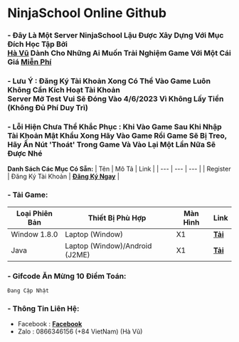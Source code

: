 # **NinjaSchool Online Github**<br>
### - Đây Là Một Server NinjaSchool Lậu Được Xây Dựng Với Mục Đích Học Tập Bởi<br>**[Hà Vũ](https://www.facebook.com/blocked.id.havu)** Dành Cho Những Ai Muốn Trải Nghiệm Game Với Một Cái Giá [Miễn Phí](https://vi.wikipedia.org/wiki/Mi%E1%BB%85n_ph%C3%AD#:~:text=Mi%E1%BB%85n%20ph%C3%AD%20l%C3%A0%20m%E1%BB%99t%20t%C3%ADnh,Truy%E1%BB%81n%20h%C3%ACnh%20mi%E1%BB%85n%20ph%C3%AD)<br>
### **- Lưu Ý : Đăng Ký Tài Khoản Xong Có Thể Vào Game Luôn Không Cần Kích Hoạt Tài Khoản<br>Server Mở Test Vui Sẽ Đóng Vào 4/6/2023 Vì Không Lấy Tiền (Không Đủ Phí Duy Trì)**
### **- Lỗi Hiện Chưa Thể Khắc Phục : Khi Vào Game Sau Khi Nhập Tài Khoản Mật Khẩu Xong Hãy Vào Game Rồi Game Sẽ Bị Treo, Hãy Ấn Nút 'Thoát' Trong Game Và Vào Lại Một Lần Nữa Sẽ Được Nhé**
**Danh Sách Các Mục Có Sẵn:**
| Tên | Mô Tả | Link |
| --- | --- | --- |
| Register | Đăng Ký Tài Khoản | **[Đăng Ký Ngay](http://103.180.148.134/reg.php)** |
### **- Tải Game:**
| Loại Phiên Bản | Thiết Bị Phù Hợp | Màn Hình | Link |
| --- | --- | --- | --- |
| Window 1.8.0 | Laptop (Window) | X1 |**[Tải](https://drive.google.com/file/d/1Rxm4tBMsBuEtTyxNYXLiRaVSIajbw7qX/view?usp=share_link)** |
| Java | Laptop (Window)/Android (J2ME)| X1 | **[Tải](https://drive.google.com/file/d/1vsHb2e3HwIWqtUHCZQKwzPRXnp0hdAwr/view?usp=share_link)** |
### - Gifcode Ăn Mừng 10 Điểm Toán:
```
Đang Cập Nhật
```
### - Thông Tin Liên Hệ:
- Facebook : **[Facebook](https://www.facebook.com/blocked.id.havu)**
- Zalo : 0866346156 (+84 VietNam) (Hà Vũ)
